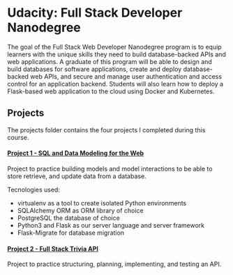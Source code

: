 # Udacity: Full Stack Developer Nanodegree
The goal of the Full Stack Web Developer Nanodegree program is to equip learners with the unique skills they need to build database-backed APIs and web applications. A graduate of this program will be able to design and build databases for software applications, create and deploy database-backed web APIs, and secure and manage user authentication and access control for an application backend. Students will also learn how to deploy a Flask-based web application to the cloud using Docker and Kubernetes.

## Projects
The projects folder contains the four projects I completed during this course.

#### [Project 1 -  SQL and Data Modeling for the Web](projects/01_fyyur)
Project to practice building models and model interactions to be able to store retrieve, and update data from a database.

Tecnologies used:
* virtualenv as a tool to create isolated Python environments
* SQLAlchemy ORM as ORM library of choice
* PostgreSQL the database of choice
* Python3 and Flask as our server language and server framework
* Flask-Migrate for database migration

#### [Project 2 -  Full Stack Trivia API](projects/02_trivia_api)
Project to practice structuring, planning, implementing, and testing an API.
